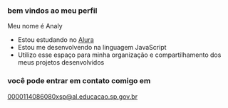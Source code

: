 ### bem vindos ao meu perfil

Meu nome é Analy

- Estou estudando no [Alura](https://www.alura.com.br)
- Estou me desenvolvendo na linguagem JavaScript
- Utilizo esse espaço para minha organização e compartilhamento dos meus projetos desenvolvidos

### você pode entrar em contato comigo em

0000114086080xsp@al.educacao.sp.gov.br

